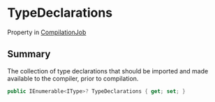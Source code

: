 # TypeDeclarations

Property in [CompilationJob](yarn.compiler.compilationjob.md)

## Summary

The collection of type declarations that should be imported and made available to the compiler, prior to compilation.

```csharp
public IEnumerable<IType>? TypeDeclarations { get; set; }
```
